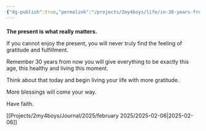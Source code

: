```yaml
---
{"dg-publish":true,"permalink":"/projects/2my4boys/life/in-30-years-from-now/"}
---
```


#### 

**The present is what really matters.**

If you cannot enjoy the present, you will never truly find the feeling of gratitude and fulfillment.

Remember 30 years from now you will give everything to be exactly this age, this healthy and living this moment.

Think about that today and begin living your life with more gratitude.

More blessings will come your way.

Have faith.

[[Projects/2my4boys/Journal/2025/february 2025/2025-02-06\|2025-02-06]]